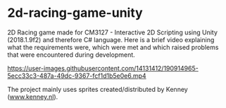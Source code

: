 # 2d-racing-game-unity

2D Racing game made for CM3127 - Interactive 2D Scripting using Unity (2018.1.9f2) and therefore C# language. Here is a brief video explaining what the requirements were, which were met and which raised problems that were encountered during development.

https://user-images.githubusercontent.com/14131412/190914965-5ecc33c3-487a-49dc-9367-fcf1d1b5e0e6.mp4

The project mainly uses sprites created/distributed by Kenney (www.kenney.nl).
